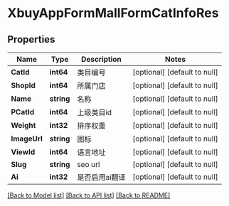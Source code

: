 # XbuyAppFormMallFormCatInfoRes

## Properties
Name | Type | Description | Notes
------------ | ------------- | ------------- | -------------
**CatId** | **int64** | 类目编号 | [optional] [default to null]
**ShopId** | **int64** | 所属门店 | [optional] [default to null]
**Name** | **string** | 名称 | [optional] [default to null]
**PCatId** | **int64** | 上级类目id | [optional] [default to null]
**Weight** | **int32** | 排序权重 | [optional] [default to null]
**ImageUrl** | **string** | 图标 | [optional] [default to null]
**ViewId** | **int64** | 语言地址 | [optional] [default to null]
**Slug** | **string** | seo url | [optional] [default to null]
**Ai** | **int32** | 是否启用ai翻译 | [optional] [default to null]

[[Back to Model list]](../README.md#documentation-for-models) [[Back to API list]](../README.md#documentation-for-api-endpoints) [[Back to README]](../README.md)

